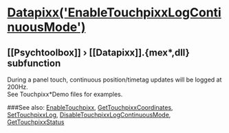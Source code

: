 # [Datapixx('EnableTouchpixxLogContinuousMode')](Datapixx-EnableTouchpixxLogContinuousMode) 
## [[Psychtoolbox]] &#8250; [[Datapixx]].{mex*,dll} subfunction


During a panel touch, continuous position/timetag updates will be logged at  
200Hz.  
See Touchpixx\*Demo files for examples.  
  


###See also:
[EnableTouchpixx](Datapixx-EnableTouchpixx), [GetTouchpixxCoordinates](Datapixx-GetTouchpixxCoordinates), [SetTouchpixxLog](Datapixx-SetTouchpixxLog), [DisableTouchpixxLogContinuousMode](Datapixx-DisableTouchpixxLogContinuousMode), [GetTouchpixxStatus](Datapixx-GetTouchpixxStatus)
